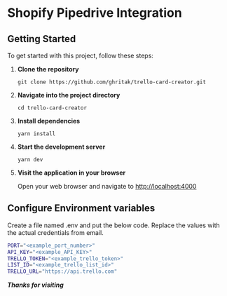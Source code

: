 # Shopify Pipedrive Integration

## Getting Started

To get started with this project, follow these steps:

1. **Clone the repository**

   ```
   git clone https://github.com/ghritak/trello-card-creator.git
   ```

2. **Navigate into the project directory**

   ```
   cd trello-card-creator
   ```

3. **Install dependencies**

   ```
   yarn install
   ```

4. **Start the development server**

   ```
   yarn dev
   ```

5. **Visit the application in your browser**

   Open your web browser and navigate to [http://localhost:4000](http://localhost:4000)

## Configure Environment variables

Create a file named .env and put the below code. Replace the values with the actual credentials from email.

```sh
PORT="<example_port_number>"
API_KEY="<example_API_KEY>"
TRELLO_TOKEN="<example_trello_token>"
LIST_ID="<example_trello_list_id>"
TRELLO_URL="https://api.trello.com"
```

**_Thanks for visiting_**

